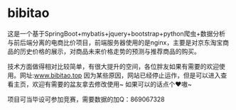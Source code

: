 # bibitao
这是一个基于SpringBoot+mybatis+jquery+bootstrap+python爬虫+数据分析与前后端分离的电商比价项目，前端服务器使用的是nginx，主要是对京东淘宝商品的历史价格的展示，对商品未来价格走势的预测与推荐商品的购买。

技术方面做得相对比较简单，有很大提升的空间，各位胖友如果有需要的欢迎使用。网址:www.bibitao.top
因为某些原因，网站已经停止运作，但是可以进入查看主页，欢迎有需要的盆友拿去修改使用~ 如果可以的话点个❤嗷~

项目可当毕设可参加竞赛，需要数据的加Q：869067328

